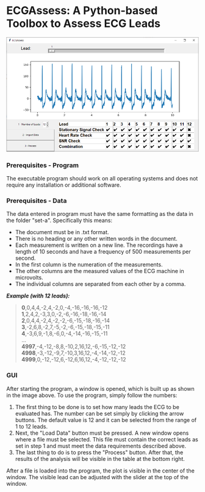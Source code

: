 # ECGAssess: A Python-based Toolbox to Assess ECG Leads
![Screenshot](ECGAssessGUI.PNG)

### Prerequisites - Program
The executable program should work on all operating systems and does not require any installation or additional software.

### Prerequisites - Data

The data entered in program must have the same formatting as the data in the folder "set-a". Specifically this means:

* The document must be in .txt format.
* There is no heading or any other written words in the document.
* Each measurement is written on a new line. The recordings have a length of 10 seconds and have a frequency of 500 measurements per second.
* In the first column is the numeration of the measurements.
* The other columns are the measured values of the ECG machine in microvolts.
* The individual columns are separated from each other by a comma.

***Example (with 12 leads):***
>**0**,0,4,4,-2,4,-2,0,-4,-16,-16,-16,-12\
>**1**,2,4,2,-3,3,0,-2,-6,-16,-18,-16,-14\
>**2**,0,4,4,-2,4,-2,-2,-6,-15,-18,-16,-14\
>**3**,-2,6,8,-2,7,-5,-2,-6,-15,-18,-15,-11\
>**4**,-3,6,9,-1,8,-6,0,-4,-14,-16,-15,-11\
>...\
>**4997**,-4,-12,-8,8,-10,2,16,12,-6,-15,-12,-12\
>**4998**,-3,-12,-9,7,-10,3,16,12,-4,-14,-12,-12\
>**4999**,0,-12,-12,6,-12,6,16,12,-4,-12,-12,-12

### GUI

After starting the program, a window is opened, which is built up as shown in the image above. To use the program, simply follow the numbers:

1. The first thing to be done is to set how many leads the ECG to be evaluated has. The number can be set simply by clicking the arrow buttons. The default value is 12 and it can be selected from the range of 1 to 12 leads.
2. Next, the "Load Data" button must be pressed. A new window opens where a file must be selected. This file must contain the correct leads as set in step 1 and must meet the data requirements described above.
3. The last thing to do is to press the "Process" button. After that, the results of the analysis will be visible in the table at the bottom right.

After a file is loaded into the program, the plot is visible in the center of the window. The visible lead can be adjusted with the slider at the top of the window.
